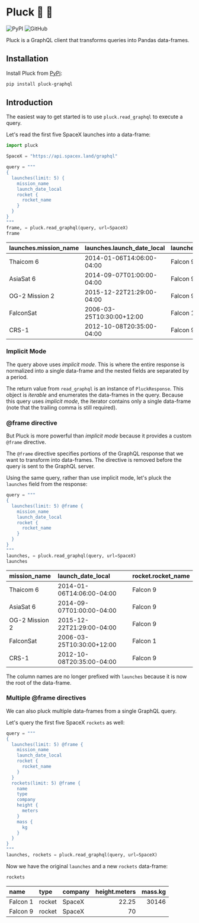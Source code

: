 
# Pluck 🚀 🍊

![PyPI](https://img.shields.io/pypi/v/pluck-graphql) ![GitHub](https://img.shields.io/github/license/galpin/pluck)

Pluck is a GraphQL client that transforms queries into Pandas data-frames.

## Installation

Install Pluck from [PyPi](https://pypi.org/project/pluck-graphql/):

```bash
pip install pluck-graphql
```

## Introduction

The easiest way to get started is to use `pluck.read_graphql` to execute a query.

Let's read the first five SpaceX launches into a data-frame:


```python
import pluck

SpaceX = "https://api.spacex.land/graphql"

query = """
{
  launches(limit: 5) {
    mission_name
    launch_date_local
    rocket {
      rocket_name
    }
  }
}
"""
frame, = pluck.read_graphql(query, url=SpaceX)
frame
```

| launches.mission_name   | launches.launch_date_local   | launches.rocket.rocket_name   |
|:------------------------|:-----------------------------|:------------------------------|
| Thaicom 6           | 2014-01-06T14:06:00-04:00| Falcon 9                  |
| AsiaSat 6           | 2014-09-07T01:00:00-04:00| Falcon 9                  |
| OG-2 Mission 2      | 2015-12-22T21:29:00-04:00| Falcon 9                  |
| FalconSat           | 2006-03-25T10:30:00+12:00| Falcon 1                  |
| CRS-1               | 2012-10-08T20:35:00-04:00| Falcon 9                  |


### Implicit Mode

The query above uses _implicit mode_. This is where the entire response is normalized into a single data-frame and the nested fields are separated by a period.

The return value from `read_graphql` is an instance of `PluckResponse`. This object is _iterable_ and enumerates the data-frames in the query. Because this query uses _implicit mode_, the iterator contains only a single data-frame (note that the trailing comma is still required).

### @frame directive

But Pluck is more powerful than _implicit mode_ because it provides a custom `@frame` directive.

The `@frame` directive specifies portions of the GraphQL response that we want to transform into data-frames. The directive is removed before the query is sent to the GraphQL server.

Using the same query, rather than use implicit mode, let's pluck the `launches` field from the response:


```python
query = """
{
  launches(limit: 5) @frame {
    mission_name
    launch_date_local
    rocket {
      rocket_name
    }
  }
}
"""
launches, = pluck.read_graphql(query, url=SpaceX)
launches
```

| mission_name   | launch_date_local     | rocket.rocket_name   |
|:---------------|:--------------------------|:---------------------|
| Thaicom 6  | 2014-01-06T14:06:00-04:00 | Falcon 9         |
| AsiaSat 6  | 2014-09-07T01:00:00-04:00 | Falcon 9         |
| OG-2 Mission 2 | 2015-12-22T21:29:00-04:00 | Falcon 9         |
| FalconSat  | 2006-03-25T10:30:00+12:00 | Falcon 1         |
| CRS-1      | 2012-10-08T20:35:00-04:00 | Falcon 9         |


The column names are no longer prefixed with `launches` because it is now the root of the data-frame.

### Multiple @frame directives

We can also pluck multiple data-frames from a single GraphQL query.

Let's query the first five SpaceX `rockets` as well: 


```python
query = """
{
  launches(limit: 5) @frame {
    mission_name
    launch_date_local
    rocket {
      rocket_name
    }
  }
  rockets(limit: 5) @frame {
    name
    type
    company
    height {
      meters
    }
    mass {
      kg
    }
  }
}
"""
launches, rockets = pluck.read_graphql(query, url=SpaceX)
```

Now we have the original `launches` and a new `rockets` data-frame:


```python
rockets
```

| name     | type   | company   |   height.meters |   mass.kg |
|:-------------|:-------|:----------|----------------:|----------:|
| Falcon 1 | rocket | SpaceX|           22.25 |     30146 |
| Falcon 9 | rocket | SpaceX|           70|   